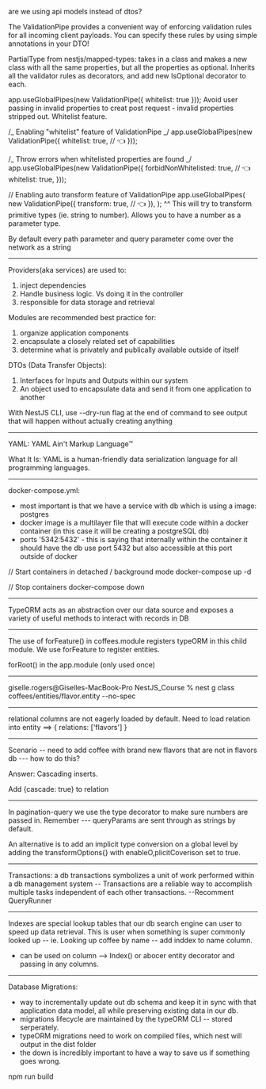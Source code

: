 are we using api models instead of dtos?

The ValidationPipe provides a convenient way of enforcing validation rules for all incoming client payloads. You can specify these rules by using simple annotations in your DTO!

PartialType from nestjs/mapped-types: takes in a class and makes a new class with all the same properties, but all the properties as optional. Inherits all the validator rules as decorators, and add new IsOptional decorator to each.

app.useGlobalPipes(new ValidationPipe({ whitelist: true })); Avoid user passing in invalid properties to creat post request - invalid properties stripped out. Whitelist feature.

/_ Enabling "whitelist" feature of ValidationPipe _/
app.useGlobalPipes(new ValidationPipe({
whitelist: true, // 👈
}));

/_ Throw errors when whitelisted properties are found _/
app.useGlobalPipes(new ValidationPipe({
forbidNonWhitelisted: true, // 👈
whitelist: true,
}));

// Enabling auto transform feature of ValidationPipe
app.useGlobalPipes(
new ValidationPipe({
transform: true, // 👈
}),
);
^^ This will try to transform primitive types (ie. string to number). Allows you to have a number as a parameter type.

By default every path parameter and query parameter come over the network as a string

---

Providers(aka services) are used to:

1. inject dependencies
2. Handle business logic. Vs doing it in the controller
3. responsible for data storage and retrieval

Modules are recommended best practice for:

1. organize application components
2. encapsulate a closely related set of capabilities
3. determine what is privately and publically available outside of itself

DTOs (Data Transfer Objects):

1. Interfaces for Inputs and Outputs within our system
2. An object used to encapsulate data and send it from one application to another

With NestJS CLI, use --dry-run flag at the end of command to see output that will happen without actually creating anything

---

YAML: YAML Ain't Markup Language™

What It Is:
YAML is a human-friendly data serialization
language for all programming languages.

---

docker-compose.yml:

- most important is that we have a service with db which is using a image: postgres
- docker image is a multilayer file that will execute code within a docker container (in this case it will be creating a postgreSQL db)
- ports '5342:5432' - this is saying that internally within the container it should have the db use port 5432 but also accessible at this port outside of docker

// Start containers in detached / background mode
docker-compose up -d

// Stop containers
docker-compose down

---

TypeORM acts as an abstraction over our data source and exposes a variety of useful methods to interact with records in DB

---

The use of forFeature() in coffees.module registers typeORM in this child module. We use forFeature to register entities.

forRoot() in the app.module (only used once)

---

giselle.rogers@Giselles-MacBook-Pro NestJS_Course % nest g class coffees/entities/flavor.entity --no-spec

---

relational columns are not eagerly loaded by default. Need to load relation into entity ==> { relations: ['flavors'] }

---

Scenario -- need to add coffee with brand new flavors that are not in flavors db --- how to do this?

Answer: Cascading inserts.

Add {cascade: true} to relation

---

In pagination-query we use the type decorator to make sure numbers are passed in. Remember --- queryParams are sent through as strings by default.

An alternative is to add an implicit type conversion on a global level by adding the transformOptions{} with enableO,plicitCoverison set to true.

---

Transactions: a db transactions symbolizes a unit of work performed within a db management system -- Transactions are a reliable way to accomplish multiple tasks independent of each other transactions. --Recomment QueryRunner

---

Indexes are special lookup tables that our db search engine can user to speed up data retrieval. This is user when something is super commonly looked up -- ie. Looking up coffee by name -- add inddex to name column.

- can be used on column --> Index() or abocer entity decorator and passing in any columns.

---

Database Migrations:

- way to incrementally update out db schema and keep it in sync with that application data model, all while preserving existing data in our db.
- migrations lifecycle are maintained by the typeORM CLI -- stored serperately.
- typeORM migrations need to work on compiled files, which nest will output in the dist folder
- the down is incredibly important to have a way to save us if something goes wrong.

npm run build
